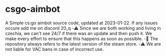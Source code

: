 # csgo-aimbot
A Simple cs:go aimbot source code, updated at 2023-01-22.
If any issues occure add me on discord 20_q
-⚠️ Since we are both working and living in czechia, we can't see 24/7 if there was an update and then push it. We make every effort to ensure that this happens as soon as possible.
-🔫 The repository always refers to the latest version of the steam store.
-⚠️ We are not liable for VAC bans in case of incorrect use.
